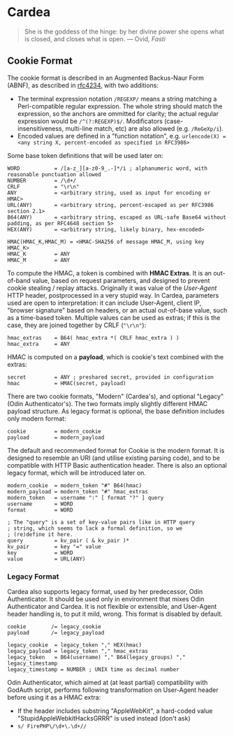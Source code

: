 Cardea
======

> She is the goddess of the hinge: by her divine power she opens what
> is closed, and closes what is open. — Ovid, *Fasti*

Cookie Format
-------------

The cookie format is described in an Augmented Backus-Naur Form
(ABNF), as described in
[rfc4234](http://www.ietf.org/rfc/rfc4234.txt), with two additions:

 - The terminal expression notation `/REGEXP/` means a string matching
   a Perl-compatible regular expression. The whole string should match
   the expression, so the anchors are ommitted for clarity; the actual
   regular expression would be `/^(?:REGEXP)$/`. Modificators
   (case-insensitiveness, multi-line match, etc) are also allowed
   (e.g. `/ReGeXp/i`).
 - Encoded values are defined in a "function notation",
   e.g. `urlencode(X) = <any string X, percent-encoded as specified in
   RFC3986>`

Some base token definitions that will be used later on:

    WORD           = /[a-z_][a-z0-9_.-]*/i ; alphanumeric word, with reasonable punctuation allowed
    NUMBER         = /\d+/
    CRLF           = "\r\n"
    ANY            = <arbitrary string, used as input for encoding or HMAC>
    URL(ANY)       = <arbitrary string, percent-escaped as per RFC3986 section 2.1>
    B64(ANY)       = <arbitrary string, escaped as URL-safe Base64 without padding, as per RFC4648 section 5>
    HEX(ANY)       = <arbitrary string, likely binary, hex-encoded>

    HMAC(HMAC_K,HMAC_M) = <HMAC-SHA256 of message HMAC_M, using key HMAC_K>
    HMAC_K         = ANY
    HMAC_M         = ANY

To compute the HMAC, a token is combined with **HMAC Extras**. It is an
out-of-band value, based on request parameters, and designed to
prevent cookie stealing / replay attacks. Originally it was value of
the *User-Agent* HTTP header, postprocessed in a very stupid way. In
Cardea, parameters used are open to interpretation: it can include
User-Agent, client IP, "browser signature" based on headers, or an
actual out-of-base value, such as a time-based token. Multiple values
can be used as extras; if this is the case, they are joined together
by CRLF (`"\r\n"`):

    hmac_extras    = B64( hmac_extra *( CRLF hmac_extra ) )
    hmac_extra     = ANY

HMAC is computed on a **payload**, which is cookie's text combined
with the extras:
    
    secret         = ANY ; preshared secret, provided in configuration
    hmac           = HMAC(secret, payload)

There are two cookie formats, "Modern" (Cardea's), and optional
"Legacy" (Odin Authenticator's). The two formats imply slightly
different HMAC payload structure. As legacy format is optional, the
base definition includes only modern format:

    cookie         = modern_cookie
    payload        = modern_payload

The default and recommended format for Cookie is the modern format. It
is designed to resemble an URI (and utilise existing parsing code),
and to be compatible with HTTP Basic authentication header. There is
also an optional legacy format, which will be introduced later on.

    modern_cookie  = modern_token "#" B64(hmac)
    modern_payload = modern_token "#" hmac_extras
    modern_token   = username ":" [ format "?" ] query
    username       = WORD
    format         = WORD

    ; The "query" is a set of key-value pairs like in HTTP query
    ; string, which seems to lack a formal definition, so we
    ; (re)define it here.
    query          = kv_pair ( & kv_pair )*
    kv_pair        = key "=" value
    key            = WORD
    value          = URL(ANY)

### Legacy Format

Cardea also supports legacy format, used by her predecessor, Odin
Authenticator. It should be used only in environment that mixes Odin
Authenticator and Cardea. It is not flexible or extensible, and
User-Agent header handling is, to put it mild, wrong. This format is
disabled by default.

    cookie        /= legacy_cookie
    payload       /= legacy_payload
    
    legacy_cookie  = legacy_token "," HEX(hmac)
    legacy_payload = legacy_token "," hmac_extras
    legacy_token   = B64(username) "," B64(legacy_groups) "," legacy_timestamp
    legacy_timestamp = NUMBER ; UNIX time as decimal number

Odin Authenticator, which aimed at (at least partial) compatibility
with GodAuth script, performs following transformation on User-Agent
header before using it as a HMAC extra:

 - If the header includes substring "AppleWebKit", a hard-coded value
   "StupidAppleWebkitHacksGRRR" is used instead (don't ask)
 - `s/ FirePHP\/\d+\.\d+//`
